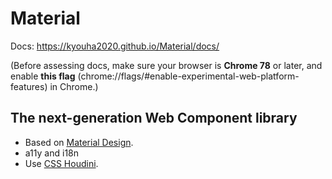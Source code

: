 # Material

Docs: https://kyouha2020.github.io/Material/docs/

(Before assessing docs, make sure your browser is **Chrome 78** or later, and enable
**this flag** (chrome://flags/#enable-experimental-web-platform-features) in Chrome.)

## The next-generation Web Component library

* Based on [Material Design](https://material.io/).
* a11y and i18n
* Use [CSS Houdini](https://ishoudinireadyyet.com/).
